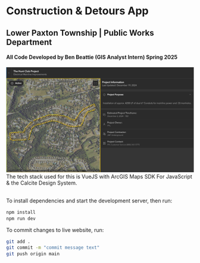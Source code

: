 # Construction & Detours App
## Lower Paxton Township | Public Works Department
#### All Code Developed by Ben Beattie (GIS Analyst Intern) Spring 2025

<img src="./src/assets/markdownThumbnail.png"/>

<br>
The tech stack used for this is VueJS with ArcGIS Maps SDK For JavaScript & the Calcite Design System.
<br>
<br>

To install dependencies and start the development server, then run:

```sh
npm install
npm run dev
```

To commit changes to live website, run:

```sh
git add .
git commit -m "commit message text"
git push origin main
```
